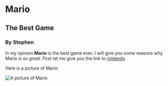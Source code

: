 # Mario
## The Best Game
### By Stephen

In my opinion **Mario** is the best game ever. I will give you some reasons why Mario is _so great_.
First let me give you the link to [nintendo](https://www.nintendo.com/en-gb/)

Here is a picture of Mario

![A picture of Mario](https://e7.pngegg.com/pngimages/660/375/png-clipart-mario-mario.png)
